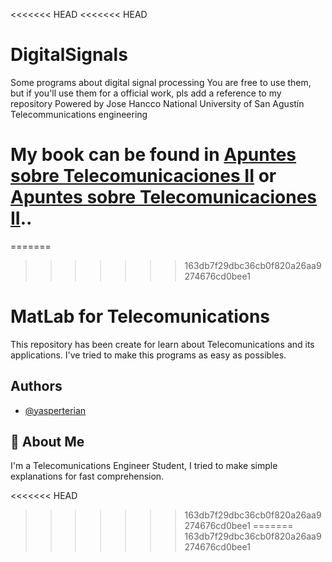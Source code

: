 <<<<<<< HEAD
<<<<<<< HEAD
# DigitalSignals
Some programs about digital signal processing 
You are free to use them, but if you'll use them for a official work, pls add a reference to my repository
Powered by Jose Hancco
National University of San Agustín
Telecommunications engineering

My book can be found in [Apuntes sobre Telecomunicaciones II](https://github.com/Yasperterian/TelecomunicationsBook/blob/master/mainv2.pdf) or [Apuntes sobre Telecomunicaciones II](https://github.com/Yasperterian/TelecomunicationsBook/blob/master/mainv2.pdf)..
=======
=======
>>>>>>> 163db7f29dbc36cb0f820a26aa9274676cd0bee1

# MatLab for Telecomunications

This repository has been create for learn about Telecomunications and its applications. I've tried to make this programs as easy as possibles.




## Authors

- [@yasperterian](https://github.com/Yasperterian/)


## 🚀 About Me
I'm a Telecomunications Engineer Student, I tried to make simple explanations for fast comprehension.

<<<<<<< HEAD
>>>>>>> 163db7f29dbc36cb0f820a26aa9274676cd0bee1
=======
>>>>>>> 163db7f29dbc36cb0f820a26aa9274676cd0bee1

